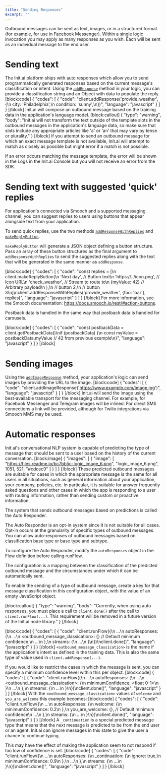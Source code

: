 ```yaml
---
title: "Sending Responses"
excerpt: ""
---
```

Outbound messages can be sent as text, images, or in a structured format (for example, for use in Facebook Messenger). Within a single logic invocation you may apply as many responses as you wish. Each will be sent as an individual message to the end user.

# Sending text

The Init.ai platform ships with auto responses which allow you to send programmatically generated responses based on the current message's classification or intent. Using the [`addResponse`](doc:node-js-sdk-methods#section-addresponse) method in your logic, you can provide a classification string and an Object with data to populate the reply.
[block:code]
{
  "codes": [
    {
      "code": "client.addResponse('provide_weather', {\n  city: 'Philadelphia',\n  condition: 'sunny',\n})",
      "language": "javascript"
    }
  ]
}
[/block]
Init.ai will compose an outbound message based on the training data in the application's language model.
[block:callout]
{
  "type": "warning",
  "body": "Init.ai will not transform the text outside of the template slots in the outbound messages in the application's language data, so make sure that slots include any appropriate articles like 'a' or 'an' that may vary by tense or plurality."
}
[/block]
If you attempt to send an outbound message for which an exact message template is not available, Init.ai will attempt to match as closely as possible but might error if a match is not possible.

If an error occurs matching the message template, the error will be shown in the Logs in the Init.ai Console but you will not receive an error from the SDK.

# Sending text with suggested 'quick' replies

For application's connected via Smooch and a supported messaging channel, you can suggest replies to users using buttons that appear alongside text from your application.

To send quick replies, use the two methods [`addResponseWithReplies`](doc:node-js-sdk-methods#section-addresponsewithreplies) and [`makeReplyButton`](doc:node-js-sdk-methods#section-makereplybutton).

`makeReplyButton` will generate a JSON object defining a button structure. Pass an array of these button structures as the final argument to `addResponseWithReplies` to send the suggested replies along with the text that will be generated in the same manner as `addResponse`.


[block:code]
{
  "codes": [
    {
      "code": "const replies = [\n  client.makeReplyButton(\n    'Next day', // Button text\n    'https://../icon.png', // Icon URL\n    'check_weather', // Stream to route to\n    {myValue: 42} // Arbitrary payload\n  ),\n  // button 2,\n  // button 3\n]\nclient.addResponseWithReplies('provide_weather', {foo: 'bar'}, replies)",
      "language": "javascript"
    }
  ]
}
[/block]
For more information, see the Smooch documentation: https://docs.smooch.io/rest/#action-buttons.

Postback data is handled in the same way that postback data is handled for carousels.


[block:code]
{
  "codes": [
    {
      "code": "const postbackData = client.getPostbackData()\nif (postbackData) {\n  const myValue = postbackData.myValue // 42 from previous example\n}",
      "language": "javascript"
    }
  ]
}
[/block]
# Sending images

Using the [`addImageResponse`](doc:node-js-sdk-methods#section-addimageresponse) method, your application's logic can send images by providing the URL to the image.
[block:code]
{
  "codes": [
    {
      "code": "client.addImageResponse('https://www.example.com/image.jpg')",
      "language": "javascript"
    }
  ]
}
[/block]
Init.ai will send the image using the best-available transport for the messaging channel. For example, for Facebook Messenger and Telegram images will be inlined. For direct SMS connections a link will be provided, although for Twilio integrations via Smooch MMS may be used.

# Automatic responses

Init.ai's conversational NLP system is capable of predicting the type of message that should be sent to a user based on the history of the current conversation.
[block:image]
{
  "images": [
    {
      "image": [
        "https://files.readme.io/bc7bb5c-logic_image_6.png",
        "logic_image_6.png",
        1051,
        521,
        "#cdcec9"
      ]
    }
  ]
}
[/block]
These predicted outbound messages are suitable for cases in which the appropriate message is the same for all users in all situations, such as general information about your application, your company, policies, etc. In particular, it is suitable for answer frequently asked questions and other cases in which the app is responding to a user with routing information, rather than sending custom or proactive information.

The system that sends outbound messages based on predictions is called the Auto Responder.

The Auto Responder is an opt-in system since it is not suitable for all cases. Opt-in occurs at the granularity of specific types of outbound messages. You can allow auto-responses of outbound messages based on classification base type or base type and subtype.

To configure the Auto Responder, modify the `autoResponses` object in the Flow definition before calling runFlow.

The configuration is a mapping between the classification of the predicted outbound message and the circumstances under which it can be automatically sent.

To enable the sending of a type of outbound message, create a key for that message classification in this configuration object, with the value of an empty JavaScript object. 


[block:callout]
{
  "type": "warning",
  "body": "Currently, when using auto responses, you must place a call to `client.done()` after the call to `client.runFlow(...)`. This requirement will be removed in a future version of the Init.ai node library."
}
[/block]

[block:code]
{
  "codes": [
    {
      "code": "client.runFlow({\n  ...\n  autoResponses: {\n    ...\n    <outbound_message_classication>: {} // Default minimum confidence.\n    ...\n  },\n  streams: {\n    ...\n  }\n})\nclient.done()",
      "language": "javascript"
    }
  ]
}
[/block]
`<outbound_message_classication>` is the name if the application's intent as defined in the training data. This is also the same type of value used in `client.addResponse(...)`.

If you would like to restrict the cases in which the message is sent, you can specify a minimum confidence level within this per object.
[block:code]
{
  "codes": [
    {
      "code": "client.runFlow({\n  ...\n  autoResponses: {\n    ...\n    <outbound_message_classication>: {\n      minimumConfidence: <float 0-1>\n    }\n    ...\n  },\n  streams: {\n    ...\n  }\n})\nclient.done()",
      "language": "javascript"
    }
  ]
}
[/block]
With the `<outbound_message_classication>` values of `welcome` and `you_are_welcome` this example becomes:
[block:code]
{
  "codes": [
    {
      "code": "client.runFlow({\n  ...\n  autoResponses: {\n    welcome: {\n      minimumConfidence: 0.2\n    },\n    you_are_welcome: {}, // Default minimum confidence\n    ...\n  },\n  streams: {\n    ...\n  }\n})\nclient.done()",
      "language": "javascript"
    }
  ]
}
[/block]
A `_continuation` is a special predicted message type that means that the next message is predicted to be from the end user or an agent. Init.ai can ignore messages in this state to give the user a chance to continue typing.

This may have the effect of making the application seem to not respond if too low of confidence is set.
[block:code]
{
  "codes": [
    {
      "code": "client.runFlow({\n  ...\n  autoResponses: {\n    _continuation: {\n      ignore: true,\n      minimumConfidence: 0.9\n    },\n    ...\n  },\n  streams: {\n    ...\n  }\n})\nclient.done()",
      "language": "javascript"
    }
  ]
}
[/block]